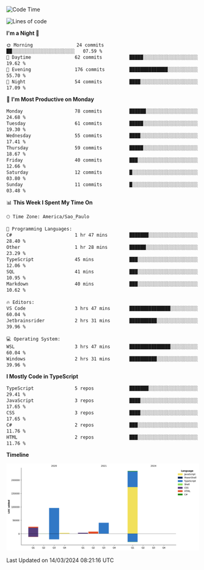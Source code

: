 <!--START_SECTION:waka-->
![Code Time](http://img.shields.io/badge/Code%20Time-2%2C350%20hrs%208%20mins-blue)

![Lines of code](https://img.shields.io/badge/From%20Hello%20World%20I%27ve%20Written-408.6%20thousand%20lines%20of%20code-blue)

**I'm a Night 🦉** 

```text
🌞 Morning                24 commits          ██░░░░░░░░░░░░░░░░░░░░░░░   07.59 % 
🌆 Daytime                62 commits          █████░░░░░░░░░░░░░░░░░░░░   19.62 % 
🌃 Evening                176 commits         ██████████████░░░░░░░░░░░   55.70 % 
🌙 Night                  54 commits          ████░░░░░░░░░░░░░░░░░░░░░   17.09 % 
```
📅 **I'm Most Productive on Monday** 

```text
Monday                   78 commits          ██████░░░░░░░░░░░░░░░░░░░   24.68 % 
Tuesday                  61 commits          █████░░░░░░░░░░░░░░░░░░░░   19.30 % 
Wednesday                55 commits          ████░░░░░░░░░░░░░░░░░░░░░   17.41 % 
Thursday                 59 commits          █████░░░░░░░░░░░░░░░░░░░░   18.67 % 
Friday                   40 commits          ███░░░░░░░░░░░░░░░░░░░░░░   12.66 % 
Saturday                 12 commits          █░░░░░░░░░░░░░░░░░░░░░░░░   03.80 % 
Sunday                   11 commits          █░░░░░░░░░░░░░░░░░░░░░░░░   03.48 % 
```


📊 **This Week I Spent My Time On** 

```text
🕑︎ Time Zone: America/Sao_Paulo

💬 Programming Languages: 
C#                       1 hr 47 mins        ███████░░░░░░░░░░░░░░░░░░   28.40 % 
Other                    1 hr 28 mins        ██████░░░░░░░░░░░░░░░░░░░   23.29 % 
TypeScript               45 mins             ███░░░░░░░░░░░░░░░░░░░░░░   12.06 % 
SQL                      41 mins             ███░░░░░░░░░░░░░░░░░░░░░░   10.95 % 
Markdown                 40 mins             ███░░░░░░░░░░░░░░░░░░░░░░   10.62 % 

🔥 Editors: 
VS Code                  3 hrs 47 mins       ███████████████░░░░░░░░░░   60.04 % 
Jetbrainsrider           2 hrs 31 mins       ██████████░░░░░░░░░░░░░░░   39.96 % 

💻 Operating System: 
WSL                      3 hrs 47 mins       ███████████████░░░░░░░░░░   60.04 % 
Windows                  2 hrs 31 mins       ██████████░░░░░░░░░░░░░░░   39.96 % 
```

**I Mostly Code in TypeScript** 

```text
TypeScript               5 repos             ███████░░░░░░░░░░░░░░░░░░   29.41 % 
JavaScript               3 repos             ████░░░░░░░░░░░░░░░░░░░░░   17.65 % 
CSS                      3 repos             ████░░░░░░░░░░░░░░░░░░░░░   17.65 % 
C#                       2 repos             ███░░░░░░░░░░░░░░░░░░░░░░   11.76 % 
HTML                     2 repos             ███░░░░░░░░░░░░░░░░░░░░░░   11.76 % 
```



**Timeline**

![Lines of Code chart](https://raw.githubusercontent.com/jonhoffmam/jonhoffmam/master/assets/bar_graph.png)


 Last Updated on 14/03/2024 08:21:16 UTC
<!--END_SECTION:waka-->
